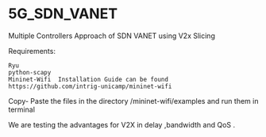 # 5G_SDN_VANET

Multiple Controllers Approach of SDN VANET using V2x Slicing 

 Requirements:

    Ryu
    python-scapy
    Mininet-Wifi  Installation Guide can be found https://github.com/intrig-unicamp/mininet-wifi
    
 Copy- Paste the files in the directory /mininet-wifi/examples and run them in terminal 
 
We are testing the advantages for V2X in delay ,bandwidth and QoS .
    
    
    
    
